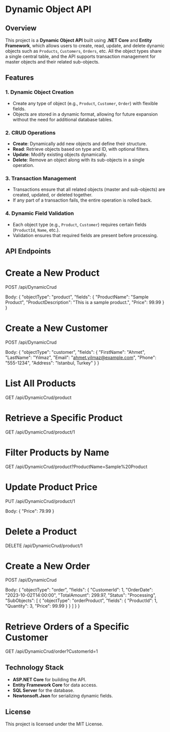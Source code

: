 
# Dynamic Object API

## Overview

This project is a **Dynamic Object API** built using **.NET Core** and **Entity Framework**, which allows users to create, read, update, and delete dynamic objects such as `Products`, `Customers`, `Orders`, etc. All the object types share a single central table, and the API supports transaction management for master objects and their related sub-objects.

## Features

### 1. Dynamic Object Creation
- Create any type of object (e.g., `Product`, `Customer`, `Order`) with flexible fields.
- Objects are stored in a dynamic format, allowing for future expansion without the need for additional database tables.

### 2. CRUD Operations
- **Create**: Dynamically add new objects and define their structure.
- **Read**: Retrieve objects based on type and ID, with optional filters.
- **Update**: Modify existing objects dynamically.
- **Delete**: Remove an object along with its sub-objects in a single operation.

### 3. Transaction Management
- Transactions ensure that all related objects (master and sub-objects) are created, updated, or deleted together.
- If any part of a transaction fails, the entire operation is rolled back.

### 4. Dynamic Field Validation
- Each object type (e.g., `Product`, `Customer`) requires certain fields (`ProductId`, `Name`, etc.).
- Validation ensures that required fields are present before processing.

## API Endpoints


# Create a New Product

POST /api/DynamicCrud

Body:
{
  "objectType": "product",
  "fields": {
    "ProductName": "Sample Product",
    "ProductDescription": "This is a sample product.",
    "Price": 99.99
  }
}

# Create a New Customer

POST /api/DynamicCrud

Body:
{
  "objectType": "customer",
  "fields": {
    "FirstName": "Ahmet",
    "LastName": "Yılmaz",
    "Email": "ahmet.yilmaz@example.com",
    "Phone": "555-1234",
    "Address": "Istanbul, Turkey"
  }
}

# List All Products

GET /api/DynamicCrud/product

# Retrieve a Specific Product

GET /api/DynamicCrud/product/1

# Filter Products by Name

GET /api/DynamicCrud/product?ProductName=Sample%20Product

# Update Product Price

PUT /api/DynamicCrud/product/1

Body:
{
  "Price": 79.99
}

# Delete a Product

DELETE /api/DynamicCrud/product/1

# Create a New Order

POST /api/DynamicCrud

Body:
{
  "objectType": "order",
  "fields": {
    "CustomerId": 1,
    "OrderDate": "2023-10-02T14:00:00",
    "TotalAmount": 299.97,
    "Status": "Processing",
    "SubObjects": [
      {
        "objectType": "orderProduct",
        "fields": {
          "ProductId": 1,
          "Quantity": 3,
          "Price": 99.99
        }
      }
    ]
  }
}

# Retrieve Orders of a Specific Customer

GET /api/DynamicCrud/order?CustomerId=1


## Technology Stack
- **ASP.NET Core** for building the API.
- **Entity Framework Core** for data access.
- **SQL Server** for the database.
- **Newtonsoft.Json** for serializing dynamic fields.

## License
This project is licensed under the MIT License.
